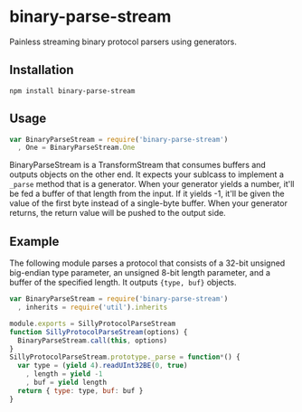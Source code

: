 # binary-parse-stream

  Painless streaming binary protocol parsers using generators.

## Installation

    npm install binary-parse-stream

## Usage

```javascript
var BinaryParseStream = require('binary-parse-stream')
  , One = BinaryParseStream.One
```

  BinaryParseStream is a TransformStream that consumes buffers and outputs objects on the other end.
  It expects your sublcass to implement a `_parse` method that is a generator.
  When your generator yields a number, it'll be fed a buffer of that length from the input.
  If it yields -1, it'll be given the value of the first byte instead of a single-byte buffer.
  When your generator returns, the return value will be pushed to the output side.

## Example

  The following module parses a protocol that consists of a 32-bit unsigned big-endian type parameter, an unsigned 8-bit length parameter, and a buffer of the specified length.
  It outputs `{type, buf}` objects.

```js
var BinaryParseStream = require('binary-parse-stream')
  , inherits = require('util').inherits

module.exports = SillyProtocolParseStream
function SillyProtocolParseStream(options) {
  BinaryParseStream.call(this, options)
}
SillyProtocolParseStream.prototype._parse = function*() {
  var type = (yield 4).readUInt32BE(0, true)
    , length = yield -1
    , buf = yield length
  return { type: type, buf: buf }
}
```
